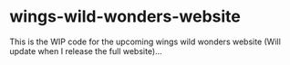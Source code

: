 # wings-wild-wonders-website
This is the WIP code for the upcoming wings wild wonders website (Will update when I release the full website)...
